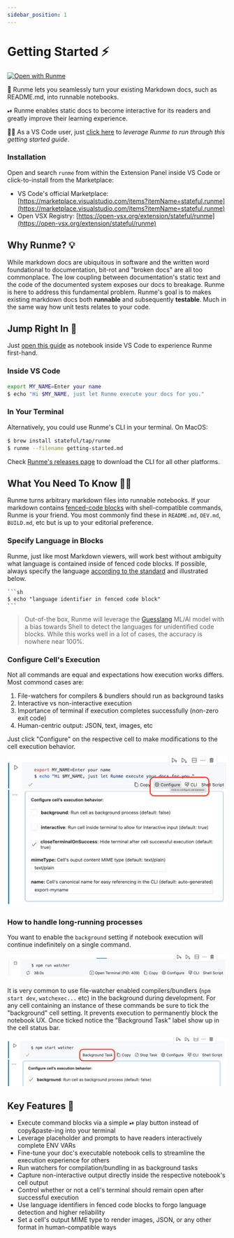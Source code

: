 ```yaml
---
sidebar_position: 1
---
```


# Getting Started ⚡️

[![Open with Runme](https://badgen.net/badge/Open%20with/Runme/5B3ADF?icon=https://runme.dev/img/logo.svg)](vscode://stateful.runme?command=setup&fileToOpen=docs/getting-started.md&repository=https://github.com/stateful/runme.dev.git)

📜 Runme lets you seamlessly turn your existing Markdown docs, such as README.md, into runnable notebooks.

⏯ Runme enables static docs to become interactive for its readers and greatly improve their learning experience.

👩‍💻 As a VS Code user, just [click here](vscode://stateful.runme?command=setup&fileToOpen=docs/getting-started.md&repository=https://github.com/stateful/runme.dev.git) to *leverage Runme to run through this getting started guide*.

### Installation

Open and search `runme` from within the Extension Panel inside VS Code or click-to-install from the Marketplace:

- VS Code's official Marketplace: [https://marketplace.visualstudio.com/items?itemName=stateful.runme](https://marketplace.visualstudio.com/items?itemName=stateful.runme)
- Open VSX Registry: [https://open-vsx.org/extension/stateful/runme](https://open-vsx.org/extension/stateful/runme)

## Why Runme? 💡

While markdown docs are ubiquitous in software and the written word foundational to documentation, bit-rot and "broken docs" are all too commonplace. The low coupling between documentation's static text and the code of the documented system exposes our docs to breakage. Runme is here to address this fundamental problem. Runme's goal is to makes existing markdown docs both **runnable** and subsequently **testable**. Much in the same way how unit tests relates to your code.

## Jump Right In 🚀

Just [open this guide](vscode://stateful.runme?command=setup&fileToOpen=docs/getting-started.md&repository=https://github.com/stateful/runme.dev.git) as notebook inside VS Code to experience Runme first-hand.

### Inside VS Code

```sh { background=false interactive=false }
export MY_NAME=Enter your name
$ echo "Hi $MY_NAME, just let Runme execute your docs for you."
```

### In Your Terminal

Alternatively, you could use Runme's CLI in your terminal. On MacOS:

```sh { interactive=true }
$ brew install stateful/tap/runme
$ runme --filename getting-started.md
```

Check [Runme's releases page](https://github.com/stateful/runme/releases) to download the CLI for all other platforms.

## What You Need To Know 👩‍🏫

Runme turns arbitrary markdown files into runnable notebooks. If your markdown contains [fenced-code blocks](https://www.markdownguide.org/extended-syntax/#fenced-code-blocks) with shell-compatible commands, Runme is your friend. You most commonly find these in `README.md`, `DEV.md`, `BUILD.md`, etc but is up to your editorial preference.

### Specify Language in Blocks

Runme, just like most Markdown viewers, will work best without ambiguity what language is contained inside of fenced code blocks. If possible, always specify the language [according to the standard](https://www.markdownguide.org/extended-syntax/#syntax-highlighting) and illustrated below.

    ```sh
    $ echo "language identifier in fenced code block"
    ```

> Out-of-the box, Runme will leverage the [Guesslang](https://github.com/yoeo/guesslang) ML/AI model with a bias towards Shell to detect the languages for unidentified code blocks. While this works well in a lot of cases, the accuracy is nowhere near 100%.

### Configure Cell's Execution

Not all commands are equal and expectations how execution works differs. Most commond cases are:

1. File-watchers for compilers & bundlers should run as background tasks
2. Interactive vs non-interactive execution
3. Importance of terminal if execution completes successfully (non-zero exit code)
4. Human-centric output: JSON, text, images, etc

Just click "Configure" on the respective cell to make modifications to the cell execution behavior.

![Configure a Cell](static/configure-cell.png)

### How to handle long-running processes

You want to enable the `background` setting if notebook execution will continue indefinitely on a single command.

![Blocks notebook UX](static/cell-blocking.png)

It is very common to use file-watcher enabled compilers/bundlers (`npm start dev`, `watchexec...` etc) in the background during development. For any cell containing an instance of these commands be sure to tick the "background" cell setting. It prevents execution to permanently block the notebook UX. Once ticked notice the "Background Task" label show up in the cell status bar.

![Cell is Background Task](static/cell-background.png)

## Key Features 🦾

- Execute command blocks via a simple ️⏯ play button instead of copy&paste-ing into your terminal
- Leverage placeholder and prompts to have readers interactively complete ENV VARs
- Fine-tune your doc's executable notebook cells to streamline the execution experience for others
- Run watchers for compilation/bundling in as background tasks
- Capture non-interactive output directly inside the respective notebook's cell output
- Control whether or not a cell's terminal should remain open after successful execution
- Use language identifiers in fenced code blocks to forgo language detection and higher reliability
- Set a cell's output MIME type to render images, JSON, or any other format in human-compatible ways
